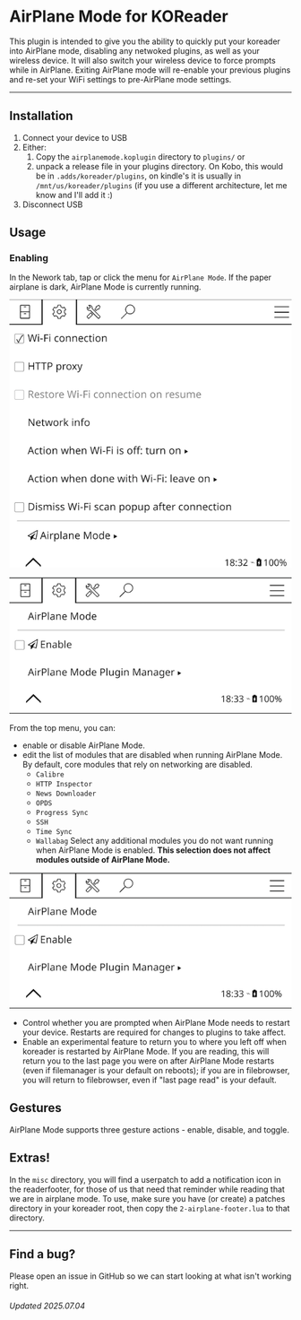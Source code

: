 # AirPlane Mode for KOReader

This plugin is intended to give you the ability to quickly put your koreader into AirPlane mode, disabling any netwoked plugins, as well as your wireless device. It will also switch your wireless device to force prompts while in AirPlane. Exiting AirPlane mode will re-enable your previous plugins and re-set your WiFi settings to pre-AirPlane mode settings.

---

## Installation

1. Connect your device to USB
1. Either:
    1. Copy the `airplanemode.koplugin` directory to `plugins/` or 
    1. unpack a release file in your plugins directory. On Kobo, this would be in `.adds/koreader/plugins`, on kindle's it is usually in `/mnt/us/koreader/plugins` (if you use a different architecture, let me know and I'll add it :) 
1. Disconnect USB

## Usage

### Enabling

In the Nework tab, tap or click the menu for `AirPlane Mode`. If the paper airplane is dark, AirPlane Mode is currently running.

<!-- TODO: update this-->
![Screenshot of the Network tab with AirPlane Mode installed](<https://raw.githubusercontent.com/kodermike/kodermike.github.io/refs/heads/master/images/airplane_network_menu.png>)

<!-- TODO: update this-->
![Screenshot of the AirPlane Mode menu when disabled](<https://raw.githubusercontent.com/kodermike/kodermike.github.io/refs/heads/master/images/airplane_disabled.png>)

From the top menu, you can:

* enable or disable AirPlane Mode.
* edit the list of modules that are disabled when running AirPlane Mode. By default, core modules that rely on networking are disabled. 
    * `Calibre`
    * `HTTP Inspector`
    * `News Downloader`
    * `OPDS`
    * `Progress Sync`
    * `SSH`
    * `Time Sync`
    * `Wallabag`
Select any additional modules you do not want running when AirPlane Mode is enabled. __This selection does not affect modules outside of AirPlane Mode.__
<!-- TODO: update this-->
![Screenshot of the AirPlane Mode menu when disabled](<https://raw.githubusercontent.com/kodermike/kodermike.github.io/refs/heads/master/images/airplane_disabled.png>)

* Control whether you are prompted when AirPlane Mode needs to restart your device. Restarts are required for changes to plugins to take affect.
* Enable an experimental feature to return you to where you left off when koreader is restarted by AirPlane Mode. If you are reading, this will return you to the last page you were on after AirPlane Mode restarts (even if filemanager is your default on reboots); if you are in filebrowser, you will return to filebrowser, even if "last page read" is your default.

## Gestures

AirPlane Mode supports three gesture actions - enable, disable, and toggle.

## Extras!

In the `misc` directory, you will find a userpatch to add a notification icon in the readerfooter, for those of us that need that reminder while reading that we are in airplane mode. To use, make sure you have (or create) a patches directory in your koreader root, then copy the `2-airplane-footer.lua` to that directory.

---

## Find a bug?

Please open an issue in GitHub so we can start looking at what isn't working right.


###### Updated 2025.07.04
